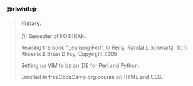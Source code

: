 ### @rlwhitejr
>#### History:
>
>(1) Semester of FORTRAN.
>
>Reading the book "Learning Perl".
     O'Reilly, Randal L Schwartz, Tom Phoenix & Brian D Foy, Copyright 2005
>
>Setting up VIM to be an IDE for Perl and Python.
>
>Enrolled in freeCodeCamp.org course on HTML and CSS.
<!---
rlwhitejr/rlwhitejr is a ✨ special ✨ repository because its `README.md` (this file) appears on your GitHub profile.
You can click the Preview link to take a look at your changes.
--->
